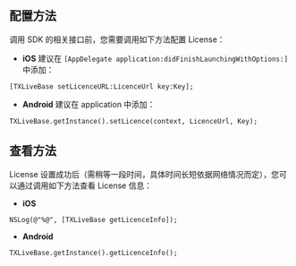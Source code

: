 [](id:config)
## 配置方法
调用 SDK 的相关接口前，您需要调用如下方法配置 License：
- **iOS**
 建议在 `[AppDelegate application:didFinishLaunchingWithOptions:]` 中添加： 
```
[TXLiveBase setLicenceURL:LicenceUrl key:Key]; 
```
-  **Android**
 建议在 application 中添加：
```
TXLiveBase.getInstance().setLicence(context, LicenceUrl, Key);
```


## 查看方法
License 设置成功后（需稍等一段时间，具体时间长短依据网络情况而定），您可以通过调用如下方法查看 License 信息：

- **iOS**
```
NSLog(@"%@", [TXLiveBase getLicenceInfo]);
```
- **Android**
```
TXLiveBase.getInstance().getLicenceInfo();
```

